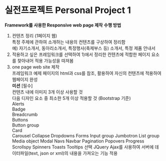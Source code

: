 <h1>실전프로젝트 Personal Project 1</h1>

**Framework를 사용한 Responsive web page 제작**
**수행 방법**<br>
1) 컨텐츠 정리 (1페이지 웹)<br>
특정 주제에 관하여 소개하는 내용의 컨텐츠를 구상하여 정리함<br>
예) 자기소개서, 동아리소개서, 특정행사(축제부스 등) 소개서, 특정 제품 안내서<br>
2) 적용하고 싶은 프레임워크를 선택하여 1)에서 정리한 컨텐츠에 적합한 페이지 요소를 찾아내어 적용 가능성을 따져봄<br>
3) one page web site 제작<br>
프레임워크 예제 페이지의 html과 css를 참조, 활용하여 자신의 컨텐츠에 적용하여 웹페이지 완성<br>
**미션**
[필수]<br>
컨텐츠 내에 이미지 3개 이상 사용할 것<br>
다음 디자인 요소 중 최소한 5개 이상 적용할 것 (Bootstrap 기준)<br>
Alerts<br>
Badge<br>
Breadcrumb<br>
Buttons<br>
Button group<br>
Card<br>
Carousel
Collapse
Dropdowns
Forms
Input group
Jumbotron
List group
Media object
Modal
Navs
Navbar
Pagination
Popovers
Progress
Scrollspy
Spinners
Toasts
Tooltips
선택
JQuery Ajax를 사용하여 서버에 데이터파일(text, json or xml)의 내용을 가져오는 기능 적용
